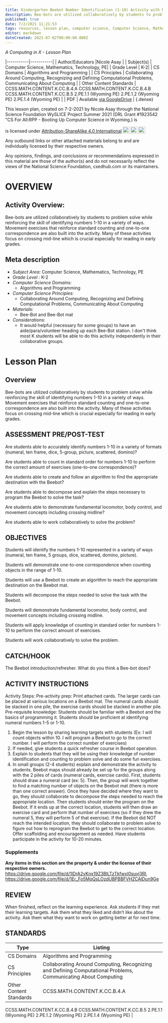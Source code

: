 ```yaml
---
title: Kindergarten Beebot Number Identification (1-10) Activity with Movement
description: Bee-bots are utilized collaboratively by students to problem solve while reinforcing the skill of identifying numbers 1-10 in a variety of ways. Movement exercises that reinforce standard counting and one-to-one correspondence are also built into the activity. Many of these activities focus on crossing mid-line which is crucial especially for reading in early grades.
published: true
date: 7/2/2021 11:21:53
tags: resources, lesson plan, computer science, Computer Science, Mathematics, Technology, PE 
editor: markdown
dateCreated: 2021-07-02T00:00:00.000Z
---
```

*A Computing in X - Lesson Plan*

|-----------|-----------|
| Author/Educators |Nicole Asay |
| Subject(s) | Computer Science, Mathematics, Technology, PE|
| Grade Level | K-2|
| CS Domains | Algorithms and Programming |
| CS Principles | Collaborating Around Computing, Recognizing and Defining Computational Problems, Communicating About Computing |
| Other Content Standards | CCSS.MATH.CONTENT.K.CC.B.4.A
CCSS.MATH.CONTENT.K.CC.B.4.B
CCSS.MATH.CONTENT.K.CC.B.5
2.PE.1.1 (Wyoming PE)
2.PE.1.2 (Wyoming PE)
2.PE.1.4 (Wyoming PE) | 
| PDF | Available [via GoogleDrive](https://drive.google.com/open?id=1RKyv5BIixSKhOvR5hlej8G-ZyBIha33Q) |
{.dense}






This lesson plan, created on 7-2-2021 by Nicole Asay through the National Science Foundation WySLICE Project Summer 2021 (DRL Grant #1923542 "CS For All:RPP - Booting Up Computer Science in Wyoming.) is  <p xmlns:cc="http://creativecommons.org/ns#" >  is licensed under <a href="http://creativecommons.org/licenses/by-sa/4.0/?ref=chooser-v1" target="_blank" rel="license noopener noreferrer" style="display:inline-block;">Attribution-ShareAlike 4.0 International<img style="height:22px!important;margin-left:3px;vertical-align:text-bottom;" src="https://mirrors.creativecommons.org/presskit/icons/cc.svg?ref=chooser-v1"><img style="height:22px!important;margin-left:3px;vertical-align:text-bottom;" src="https://mirrors.creativecommons.org/presskit/icons/by.svg?ref=chooser-v1"><img style="height:22px!important;margin-left:3px;vertical-align:text-bottom;" src="https://mirrors.creativecommons.org/presskit/icons/sa.svg?ref=chooser-v1"></a></p>


Any outbound links or other attached materials belong to and are individually licensed by their respective owners. 


Any opinions, findings, and conclusions or recommendations expressed in this material are those of the author(s) and do not necessarily reflect the views of the National Science Foundation, cxedhub.com or its maintainers.


# OVERVIEW
## Activity Overview:  
Bee-bots are utilized collaboratively by students to problem solve while reinforcing the skill of identifying numbers 1-10 in a variety of ways. Movement exercises that reinforce standard counting and one-to-one correspondence are also built into the activity. Many of these activities focus on crossing mid-line which is crucial especially for reading in early grades.
## Meta description
+ *Subject Area:* Computer Science, Mathematics, Technology, PE 
+ *Grade Level :* K-2 
+ *Computer Science Domains:*
   + Algorithms and Programming
+ *Computer Science Principles:*
   + Collaborating Around Computing, Recognizing and Defining Computational Problems, Communicating About Computing
+ *Materials:* 
   + Bee-Bot and Bee-Bot mat
+ *Considerations:*
   + It would helpful (necessary for some groups) to have an aide/para/volunteer heading up each Bee-Bot station. I don't think most K students will be able to do this activity independently in their collaborative groups.


# Lesson Plan
## Overview
Bee-bots are utilized collaboratively by students to problem solve while reinforcing the skill of identifying numbers 1-10 in a variety of ways. Movement exercises that reinforce standard counting and one-to-one correspondence are also built into the activity. Many of these activities focus on crossing mid-line which is crucial especially for reading in early grades.
## ASSESSMENT PRE/POST-TEST
Are students able to accurately identify numbers 1-10 in a variety of formats (numeral, ten frame, dice, 5-group, picture, scattered, domino)?


Are students able to count in standard order for numbers 1-10 to perform the correct amount of exercises (one-to-one correspondence)?


Are students able to create and follow an algorithm to find the appropriate destination with the Beebot?


Are students able to decompose and explain the steps necessary to program the Beebot to solve the task?


Are students able to demonstrate fundamental locomotor, body control, and movement concepts including crossing midline?


Are students able to work collaboratively to solve the problem?
## OBJECTIVES
Students will identify the numbers 1-10 represented in a variety of ways (numeral, ten frame, 5 groups, dice, scattered, domino, picture).


Students will demonstrate one-to-one correspondence when counting objects in the range of 1-10.


Students will use a Beebot to create an algorithm to reach the appropriate destination on the Beebot mat.


Students will decompose the steps needed to solve the task with the Beebot.


Students will demonstrate fundamental locomotor, body control, and movement concepts including crossing midline.


Students will apply knowledge of counting in standard order for numbers 1-10 to perform the correct amount of exercises.


Students will work collaboratively to solve the problem.


## CATCH/HOOK
The Beebot introduction/refresher. What do you think a Bee-bot does?


## ACTIVITY INSTRUCTIONS
Activity Steps:
Pre-activity prep: Print attached cards. The larger cards can be
placed at various locations on a Beebot mat. The numeral cards
should be stacked in one pile, the exercise cards should be
stacked in another pile.
Pre-requisite knowledge: Students should be familiar with a
Beebot and the basics of programming it. Students should be
proficient at identifying numeral numbers 1-5 or 1-10.


1. Begin the lesson by sharing learning targets with students
(Ex: I will count objects within 10. I will program a Beebot to
go to the correct number. I will perform the correct number of
exercises)
2. If needed, give students a quick refresher course in Beebot
operation.
3. Explain to students that they will be using their knowledge of
number identification and counting to problem solve and do
some fun exercises.
4. In small groups (2-4 students) explain and demonstrate the
activity to students. Beebot maps should already be set up
for the groups along with the 2 piles of cards (numeral cards,
exercise cards). First, students should draw a numeral card
(ex: 5). Then, the group will work together to find a matching
number of objects on the Beebot mat (there is more than
one correct answer). Once they have decided where they
want to go, they should collaborate to decompose the steps
needed to reach the appropriate location. Then students
should enter the program on the Beebot. If it ends up at the
correct location, students will then draw an exercise card
and perform that number of exercises (so if they drew the
numeral 5, they will perform 5 of that exercise). If the Beebot
did NOT reach the intended location, they should collaborate
to problem solve to figure out how to reprogram the Beebot
to get to the correct location. Offer scaffolding and
encouragement as needed. Have students participate in the
activity for 10-20 minutes.


### Supplements
**Any items in this section are the property & under the license of their respective owners.**
https://drive.google.com/file/d/1lDrA2vKnx19Z3BlLTzTkfwxI0suvj3RI, https://drive.google.com/file/d/1Er_Fo5MqQsLOzdUBPBBFVHZCAlDun9Ge




## REVIEW
When finished, reflect on the learning experience. Ask
students if they met their learning targets. Ask them what
they liked and didn’t like about the activity. Ask them what
they want to work on getting better at for next time.
## STANDARDS        
| Type | Listing | 
|-----------|-----------|
| CS Domains  | Algorithms and Programming|
| CS Principles   | Collaborating Around Computing, Recognizing and Defining Computational Problems, Communicating About Computing|
| Other Content Standards | CCSS.MATH.CONTENT.K.CC.B.4.A
CCSS.MATH.CONTENT.K.CC.B.4.B
CCSS.MATH.CONTENT.K.CC.B.5
2.PE.1.1 (Wyoming PE)
2.PE.1.2 (Wyoming PE)
2.PE.1.4 (Wyoming PE)  |